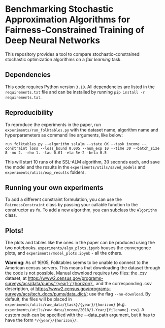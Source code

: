 # Benchmarking Stochastic Approximation Algorithms for Fairness-Constrained Training of Deep Neural Networks

This repository provides a tool to compare stochastic-constrained stochastic optimization algorithms on a _fair learning_ task.

## Dependencies

This code requires Python version ```3.10```. All dependencies are listed in the ```requirements.txt``` file and can be installed by running ```pip install -r requirements.txt```.

## Reproducibility

To reproduce the experiments in the paper, run ```experiments/run_folktables.py``` with the dataset name, algorithm name and hyperparameters as command line arguments, like below:

```run_folktables.py --algorithm sslalm --state OK --task income --constraint loss --loss_bound 0.005 --num_exp 10 --time 30 --batch_size 8 -mu 2. -rho 1. -tau 0.01 -eta 5e-2 -beta 0.5```

This will start 10 runs of the SSL-ALM algorithm, 30 seconds each, and save the model and the results in the ```experiments/utils/saved_models``` and ```experiments/utils/exp_results``` folders.

## Running your own experiments

To add a different constraint formulation, you can use the ```FairnessConstraint``` class by passing your callable function to the constructor as ```fn```.
To add a new algorithm, you can subclass the ```Algorithm``` class.

## Plots!

The plots and tables like the ones in the paper can be produced using the two notebooks. `experiments/algo_plots.ipynb` houses the convergence plots, and `experiments/model_plots.ipynb` - all the others.

**Warning**: As of 16/05, Folktables seems to be unable to connect to the American census servers. This means that downloading the dataset through the code is not possible. Manual download requires two files: the .csv dataset, at https://www2.census.gov/programs-surveys/acs/data/pums/`{year}`/`{horizon}`, and the corresponding .csv description, at https://www2.census.gov/programs-surveys/acs/tech_docs/pums/data_dict/; use the flag ```--no-download```. By default, the files will be placed in `experiments/utils/raw_data/{task}/{year}/{horizon}` (e.g. `experiments/utils/raw_data/income/2018/1-Year/{filename}.csv`). A custom path can be specified with the --data_path argument, but it has to have the form `*/{year}/{horizon}/`.